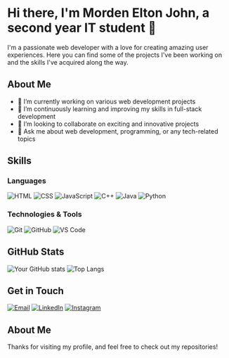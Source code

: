 # Hi there, I'm Morden Elton John, a second year IT student 👋

I'm a passionate web developer with a love for creating amazing user experiences. Here you can find some of the projects I've been working on and the skills I've acquired along the way.

## About Me

- 🔭 I’m currently working on various web development projects
- 🌱 I’m continuously learning and improving my skills in full-stack development
- 👯 I’m looking to collaborate on exciting and innovative projects
- 💬 Ask me about web development, programming, or any tech-related topics

## Skills

### Languages
![HTML](https://img.shields.io/badge/HTML-E34F26?style=for-the-badge&logo=html5&logoColor=white)
![CSS](https://img.shields.io/badge/CSS-1572B6?style=for-the-badge&logo=css3&logoColor=white)
![JavaScript](https://img.shields.io/badge/JavaScript-F7DF1E?style=for-the-badge&logo=javascript&logoColor=black)
![C++](https://img.shields.io/badge/C++-00599C?style=for-the-badge&logo=cplusplus&logoColor=white)
![Java](https://img.shields.io/badge/Java-007396?style=for-the-badge&logo=java&logoColor=white)
![Python](https://img.shields.io/badge/Python-3776AB?style=for-the-badge&logo=python&logoColor=white)

### Technologies & Tools
![Git](https://img.shields.io/badge/Git-F05032?style=for-the-badge&logo=git&logoColor=white)
![GitHub](https://img.shields.io/badge/GitHub-181717?style=for-the-badge&logo=github&logoColor=white)
![VS Code](https://img.shields.io/badge/VS%20Code-007ACC?style=for-the-badge&logo=visual-studio-code&logoColor=white)

## GitHub Stats

![Your GitHub stats](https://github-readme-stats.vercel.app/api?username=Elton133&show_icons=true&theme=radical)
![Top Langs](https://github-readme-stats.vercel.app/api/top-langs/?username=Elton133&layout=compact&theme=radical)

## Get in Touch

[![Email](https://img.shields.io/badge/-Email-D14836?style=flat-square&logo=Gmail&logoColor=white)](mailto:eltonmorden029@gmail.com)
[![LinkedIn](https://img.shields.io/badge/-LinkedIn-0077B5?style=flat-square&logo=LinkedIn&logoColor=white)](https://www.linkedin.com/in/elton-morden-9a7bb5261?lipi=urn%3Ali%3Apage%3Ad_flagship3_profile_view_base_contact_details%3BTxYPyT8eTpaUSS9HBv8Acw%3D%3D/)
[![Instagram](https://img.shields.io/badge/-Instagram-E4405F?style=flat-square&logo=Instagram&logoColor=white)](https://www.instagram.com/_.el_ton/)

## About Me

Thanks for visiting my profile, and feel free to check out my repositories!
